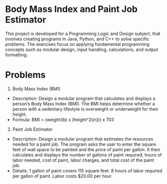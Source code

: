 # Body Mass Index and Paint Job Estimator

This project is developed for a Programming Logic and Design subject, that involves creating programs in Java, Python, and C++ to solve specific problems. The exercises focus on applying fundamental programming concepts such as modular design, input handling, calculations, and output formatting.

# Problems

1. Body Mass Index (BMI)

- Description: Design a modular program that calculates and displays a person’s Body Mass Index (BMI). The BMI helps determine whether a person with a sedentary lifestyle is overweight or underweight for their height.
- Formula: BMI = (weight(lb) x (height^2(in))) x 703

2. Paint Job Estimator

- Description: Design a modular program that estimates the resources needed for a paint job. The program asks the user to enter the square feet of wall space to be painted and the price of paint per gallon. It then calculates and displays the number of gallons of paint required, hours of labor needed, cost of paint, labor charges, and total cost of the paint job.
- Details: 1 gallon of paint covers 115 square feet. 8 hours of labor required per gallon of paint. Labor costs $20.00 per hour.
